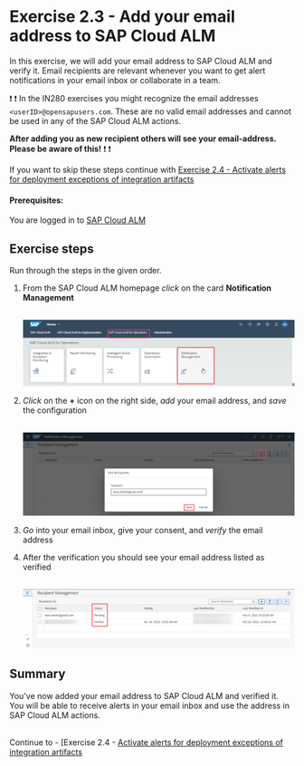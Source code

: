 # Exercise 2.3 - Add your email address to SAP Cloud ALM

In this exercise, we will add your email address to SAP Cloud ALM and verify it. Email recipients are relevant whenever you want to get alert notifications in your email inbox or collaborate in a team.

:heavy_exclamation_mark: :heavy_exclamation_mark: In the IN280 exercises you might recognize the email addresses `<userID>@opensapusers.com`. These are no valid email addresses and cannot be used in any of the SAP Cloud ALM actions.  

**After adding you as new recipient others will see your email-address. Please be aware of this!**  :heavy_exclamation_mark: :heavy_exclamation_mark:

If you want to skip these steps continue with [Exercise 2.4 - Activate alerts for deployment exceptions of integration artifacts](/exercises/ex2/ex24/)

#### Prerequisites:
You are logged in to [SAP Cloud ALM](https://teched22-cloudalm-003.eu10.alm.cloud.sap/launchpad#Shell-home) 

## Exercise steps

Run through the steps in the given order.

1. From the SAP Cloud ALM homepage *click* on the card **Notification Management**

    <br>![](/exercises/ex4/images/CALMLandingNotifMgmt.png) 
   
2. *Click* on the **+** icon on the right side, *add* your email address, and *save* the configuration

    <br>![](/exercises/ex4/images/NMAddEmail.png) 
    
3. *Go* into your email inbox, give your consent, and *verify* the email address

4. After the verification you should see your email address listed as verified

    <br>![](/exercises/ex4/images/NMEmailVerified.png) 
    

## Summary

You've now added your email address to SAP Cloud ALM and verified it. You will be able to receive alerts in your email inbox and use the address in SAP Cloud ALM actions.

<br>Continue to - [Exercise 2.4 - [Activate alerts for deployment exceptions of integration artifacts](/exercises/ex2/ex24/)



